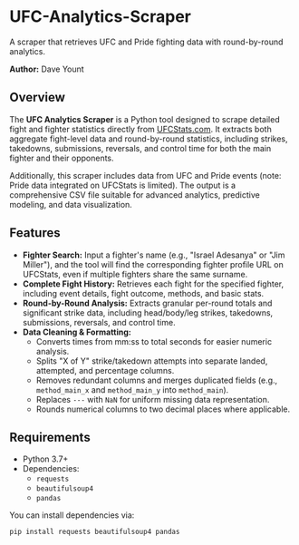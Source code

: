 # UFC-Analytics-Scraper

A scraper that retrieves UFC and Pride fighting data with round-by-round analytics.

**Author:** Dave Yount

## Overview

The **UFC Analytics Scraper** is a Python tool designed to scrape detailed fight and fighter statistics directly from [UFCStats.com](http://ufcstats.com). It extracts both aggregate fight-level data and round-by-round statistics, including strikes, takedowns, submissions, reversals, and control time for both the main fighter and their opponents.

Additionally, this scraper includes data from UFC and Pride events (note: Pride data integrated on UFCStats is limited). The output is a comprehensive CSV file suitable for advanced analytics, predictive modeling, and data visualization.

## Features

- **Fighter Search:** Input a fighter's name (e.g., "Israel Adesanya" or "Jim Miller"), and the tool will find the corresponding fighter profile URL on UFCStats, even if multiple fighters share the same surname.
- **Complete Fight History:** Retrieves each fight for the specified fighter, including event details, fight outcome, methods, and basic stats.
- **Round-by-Round Analysis:** Extracts granular per-round totals and significant strike data, including head/body/leg strikes, takedowns, submissions, reversals, and control time.
- **Data Cleaning & Formatting:** 
  - Converts times from mm:ss to total seconds for easier numeric analysis.
  - Splits "X of Y" strike/takedown attempts into separate landed, attempted, and percentage columns.
  - Removes redundant columns and merges duplicated fields (e.g., `method_main_x` and `method_main_y` into `method_main`).
  - Replaces `---` with `NaN` for uniform missing data representation.
  - Rounds numerical columns to two decimal places where applicable.

## Requirements

- Python 3.7+
- Dependencies: 
  - `requests`
  - `beautifulsoup4`
  - `pandas`

You can install dependencies via:
```bash
pip install requests beautifulsoup4 pandas

